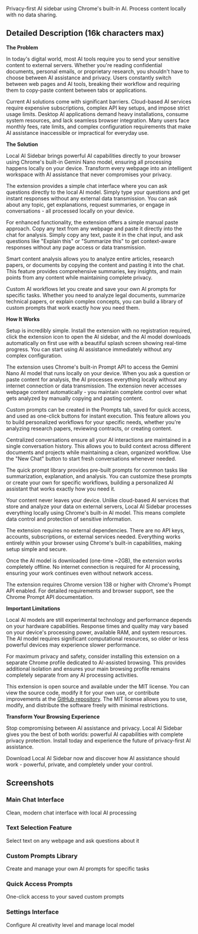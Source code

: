 Privacy-first AI sidebar using Chrome's built-in AI. Process content locally with no data sharing.

## Detailed Description (16k characters max)

**The Problem**

In today's digital world, most AI tools require you to send your sensitive content to external servers. Whether you're reading confidential documents, personal emails, or proprietary research, you shouldn't have to choose between AI assistance and privacy. Users constantly switch between web pages and AI tools, breaking their workflow and requiring them to copy-paste content between tabs or applications.

Current AI solutions come with significant barriers. Cloud-based AI services require expensive subscriptions, complex API key setups, and impose strict usage limits. Desktop AI applications demand heavy installations, consume system resources, and lack seamless browser integration. Many users face monthly fees, rate limits, and complex configuration requirements that make AI assistance inaccessible or impractical for everyday use.

**The Solution**

Local AI Sidebar brings powerful AI capabilities directly to your browser using Chrome's built-in Gemini Nano model, ensuring all processing happens locally on your device. Transform every webpage into an intelligent workspace with AI assistance that never compromises your privacy.

The extension provides a simple chat interface where you can ask questions directly to the local AI model. Simply type your questions and get instant responses without any external data transmission. You can ask about any topic, get explanations, request summaries, or engage in conversations - all processed locally on your device.

For enhanced functionality, the extension offers a simple manual paste approach. Copy any text from any webpage and paste it directly into the chat for analysis. Simply copy any text, paste it in the chat input, and ask questions like "Explain this" or "Summarize this" to get context-aware responses without any page access or data transmission.

Smart content analysis allows you to analyze entire articles, research papers, or documents by copying the content and pasting it into the chat. This feature provides comprehensive summaries, key insights, and main points from any content while maintaining complete privacy.

Custom AI workflows let you create and save your own AI prompts for specific tasks. Whether you need to analyze legal documents, summarize technical papers, or explain complex concepts, you can build a library of custom prompts that work exactly how you need them.

**How It Works**

Setup is incredibly simple. Install the extension with no registration required, click the extension icon to open the AI sidebar, and the AI model downloads automatically on first use with a beautiful splash screen showing real-time progress. You can start using AI assistance immediately without any complex configuration.

The extension uses Chrome's built-in Prompt API to access the Gemini Nano AI model that runs locally on your device. When you ask a question or paste content for analysis, the AI processes everything locally without any internet connection or data transmission. The extension never accesses webpage content automatically - you maintain complete control over what gets analyzed by manually copying and pasting content.

Custom prompts can be created in the Prompts tab, saved for quick access, and used as one-click buttons for instant execution. This feature allows you to build personalized workflows for your specific needs, whether you're analyzing research papers, reviewing contracts, or creating content.

Centralized conversations ensure all your AI interactions are maintained in a single conversation history. This allows you to build context across different documents and projects while maintaining a clean, organized workflow. Use the "New Chat" button to start fresh conversations whenever needed.

The quick prompt library provides pre-built prompts for common tasks like summarization, explanation, and analysis. You can customize these prompts or create your own for specific workflows, building a personalized AI assistant that works exactly how you need it.

Your content never leaves your device. Unlike cloud-based AI services that store and analyze your data on external servers, Local AI Sidebar processes everything locally using Chrome's built-in AI model. This means complete data control and protection of sensitive information.

The extension requires no external dependencies. There are no API keys, accounts, subscriptions, or external services needed. Everything works entirely within your browser using Chrome's built-in capabilities, making setup simple and secure.

Once the AI model is downloaded (one-time ~2GB), the extension works completely offline. No internet connection is required for AI processing, ensuring your work continues even without network access.

The extension requires Chrome version 138 or higher with Chrome's Prompt API enabled. For detailed requirements and browser support, see the Chrome Prompt API documentation.

**Important Limitations**

Local AI models are still experimental technology and performance depends on your hardware capabilities. Response times and quality may vary based on your device's processing power, available RAM, and system resources. The AI model requires significant computational resources, so older or less powerful devices may experience slower performance.

For maximum privacy and safety, consider installing this extension on a separate Chrome profile dedicated to AI-assisted browsing. This provides additional isolation and ensures your main browsing profile remains completely separate from any AI processing activities.

This extension is open source and available under the MIT license. You can view the source code, modify it for your own use, or contribute improvements at the [GitHub repository](https://github.com/mazzucci/local-ai-sidebar). The MIT license allows you to use, modify, and distribute the software freely with minimal restrictions.

**Transform Your Browsing Experience**

Stop compromising between AI assistance and privacy. Local AI Sidebar gives you the best of both worlds: powerful AI capabilities with complete privacy protection. Install today and experience the future of privacy-first AI assistance.

Download Local AI Sidebar now and discover how AI assistance should work - powerful, private, and completely under your control.

## Screenshots

### Main Chat Interface
Clean, modern chat interface with local AI processing

### Text Selection Feature  
Select text on any webpage and ask questions about it

### Custom Prompts Library
Create and manage your own AI prompts for specific tasks

### Quick Access Prompts
One-click access to your saved custom prompts

### Settings Interface
Configure AI creativity level and manage local model
